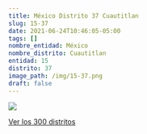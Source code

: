```yaml
---
title: México Distrito 37 Cuautitlan
slug: 15-37
date: 2021-06-24T10:46:05-05:00
tags: []
nombre_entidad: México
nombre_distrito: Cuautitlan
entidad: 15
distrito: 37
image_path: /img/15-37.png
draft: false
---
```


![](/img/15-37.png)

[Ver los 300 distritos](/docs/elecciones-2021)
